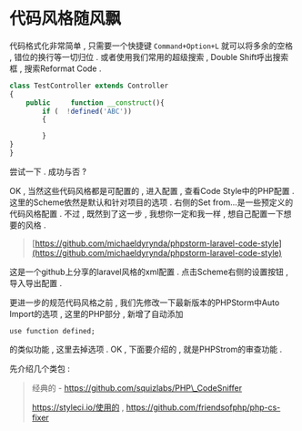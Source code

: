 # 代码风格随风飘

代码格式化非常简单 , 只需要一个快捷键 `Command+Option+L` 就可以将多余的空格 , 错位的换行等一切归位 . 或者使用我们常用的超级搜索 , Double Shift呼出搜索框 , 搜索Reformat Code .

```php
class TestController extends Controller
{
    public     function __construct(){
        if (  !defined('ABC')) 
        {

        }
}
}
```

尝试一下 . 成功与否 ?

OK , 当然这些代码风格都是可配置的 , 进入配置 , 查看Code Style中的PHP配置 . 这里的Scheme依然是默认和针对项目的选项 . 右侧的Set from...是一些预定义的代码风格配置 . 不过 , 既然到了这一步 , 我想你一定和我一样 , 想自己配置一下想要的风格 .

> [https://github.com/michaeldyrynda/phpstorm-laravel-code-style](https://github.com/michaeldyrynda/phpstorm-laravel-code-style)

这是一个github上分享的laravel风格的xml配置 . 点击Scheme右侧的设置按钮 , 导入导出配置 .

更进一步的规范代码风格之前 , 我们先修改一下最新版本的PHPStorm中Auto Import的选项 , 这里的PHP部分 , 新增了自动添加

```
use function defined;
```

的类似功能 , 这里去掉选项 . OK , 下面要介绍的 , 就是PHPStrom的审查功能 . 

先介绍几个类包 : 

> 经典的 - https://github.com/squizlabs/PHP\_CodeSniffer
>
> https://styleci.io/使用的 , https://github.com/friendsofphp/php-cs-fixer



